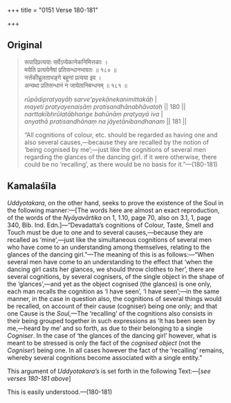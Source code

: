 +++
title = "0151 Verse 180-181"

+++
## Original 
>
> रूपादिप्रत्ययाः सर्वेऽप्येकानेकनिमित्तकाः ।  
> मयेति प्रत्ययेनैषां प्रतिसन्धानभावतः ॥ १८० ॥  
> नर्त्तकीभ्रूलताभङ्गे बहूनां प्रत्यया इव ।  
> अन्यथा प्रतिसन्धानं न जायेतानिबन्धनम् ॥ १८१ ॥ 
>
> *rūpādipratyayāḥ sarve'pyekānekanimittakāḥ* \|  
> *mayeti pratyayenaiṣāṃ pratisandhānabhāvataḥ* \|\| 180 \|\|  
> *narttakībhrūlatābhaṅge bahūnāṃ pratyayā iva* \|  
> *anyathā pratisandhānaṃ na jāyetānibandhanam* \|\| 181 \|\| 
>
> “All cognitions of colour, etc. should be regarded as having one and also several causes,—because they are recalled by the notion of ‘being cognised by me’;—just like the cognitions of several men regarding the glances of the dancing girl. if it were otherwise, there could be no ‘recalling’, as there would be no basis for it.”—(180-181)



## Kamalaśīla

*Uddyotakara*, on the other hand, seeks to prove the existence of the Soul in the following manner:—[The words here are almost an exact reproduction, of the words of the *Nyāyavārtika* on 1, 1.10, page 70, also on 3.1, 1, page 340, Bib. Ind. Edn.]—“Devadatta’s cognitions of Colour, Taste, Smell and Touch must be due to one and to several causes,—because they are recalled as ‘mine’,—just like the simultaneous cognitions of several men who have come to an understanding among themselves, relating to the glances of the dancing girl.”—The meaning of this is as follows:—“When several men have come to an understanding to the effect that ‘when the dancing girl casts her glances, we should throw clothes to her’, there are several cognitions, by several cognisers, of the single object in the shape of the ‘glances’,—and yet as the object cognised (the glances) is one only, each man recalls the cognition as ‘I have seen’, ‘I have seen’;—in the same manner, in the case in question also, the cognitions of several things would be recalled, on account of their cause (cogniser) being one only; and that one Cause is the *Soul*,—The ‘recalling’ of the cognitions also consists in their being grouped together in such expressions as ‘It has been seen by me,—heard by me’ and so forth, as due to their belonging to a single *Cogniser*. In the case of ‘the glances of the dancing girl’ however, what is meant to be stressed is only the fact of the *cognised object* (not the *Cogniser*) being one. In all cases however the fact of the ‘recalling’ remains, whereby several cognitions become associated with a single entity.”

This argument of *Uddyotakara’s* is set forth in the following Text:—[*see verses 180-181 above*]

This is easily understood.—(180-181)


